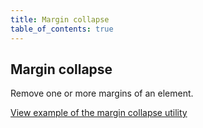 ```yaml
---
title: Margin collapse
table_of_contents: true
---
```


## Margin collapse

Remove one or more margins of an element.

<a href="https://canonical-web-and-design.github.io/vanilla-framework/examples/utilities/margin-collapse/"
    class="js-example">
    View example of the margin collapse utility
</a>
